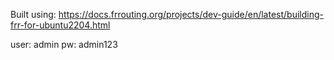 Built using:
https://docs.frrouting.org/projects/dev-guide/en/latest/building-frr-for-ubuntu2204.html

user: admin
pw: admin123





